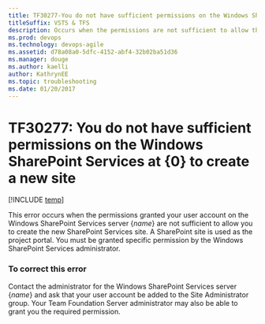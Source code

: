 ```yaml
---
title: TF30277-You do not have sufficient permissions on the Windows SharePoint Services at {0} to create a new site titleSuffix: VSTS & TFS
description: Occurs when the permissions are not sufficient to allow the user to create a new SharePoint Services site.
ms.prod: devops
ms.technology: devops-agile
ms.assetid: d78a08a0-5dfc-4152-abf4-32b02ba51d36
ms.manager: douge
ms.author: kaelliauthor: KathrynEE
ms.topic: troubleshooting
ms.date: 01/20/2017
---
```



# TF30277: You do not have sufficient permissions on the Windows SharePoint Services at {0} to create a new site

[!INCLUDE [temp](../../../_shared/dev15-version-header.md)]

This error occurs when the permissions granted your user account on the Windows SharePoint Services server {*name*} are not sufficient to allow you to create the new SharePoint Services site. A SharePoint site is used as the project portal. You must be granted specific permission by the Windows SharePoint Services administrator.  
  
### To correct this error  
  
Contact the administrator for the Windows SharePoint Services server {*name*} and ask that your user account be added to the Site Administrator group. Your Team Foundation Server administrator may also be able to grant you the required permission.